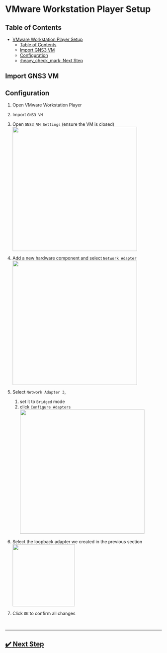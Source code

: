 # VMware Workstation Player Setup

## Table of Contents
- [VMware Workstation Player Setup](#vmware-workstation-player-setup)
  - [Table of Contents](#table-of-contents)
  - [Import GNS3 VM](#import-gns3-vm)
  - [Configuration](#configuration)
  - [:heavy\_check\_mark: Next Step](#heavy_check_mark-next-step)



## Import GNS3 VM

## Configuration
1. Open VMware Workstation Player
2. Import `GNS3 VM`
3. Open `GNS3 VM Settings` (ensure the VM is closed)
<br><img src="https://github.com/rafi075/csugw/assets/78711391/99a13d01-f545-41a9-ab83-a17c82a7b47f" height="400"> <br>


4. Add a new hardware component and select `Network Adapter`
<br><img src="https://github.com/rafi075/csugw/assets/78711391/75b79a96-8ca8-482c-8e51-e39adfe2c2ba" height="400"> <br>


5. Select `Network Adapter 3`, 
   1. set it to `Bridged` mode
   2. click `Configure Adapters`
<br><img src="https://github.com/rafi075/csugw/assets/78711391/50ed75d4-2589-4d3f-9a63-6eb79b5b49a2" height="400"> <br>


6. Select the loopback adapter we created in the previous section
<br><img src="https://github.com/rafi075/csugw/assets/78711391/8a32b6fb-f44c-4109-8e2b-049780805bdf" height="200"> <br>


7. Click `OK` to confirm all changes

<br>

---


## [:heavy_check_mark: Next Step](./gns3.md)

